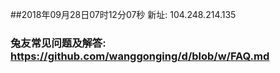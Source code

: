 ##2018年09月28日07时12分07秒 新址: 104.248.214.135
### 兔友常见问题及解答: https://github.com/wanggonging/d/blob/w/FAQ.md
